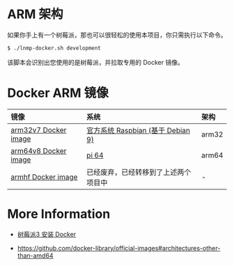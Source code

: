 # ARM 架构

如果你手上有一个树莓派，那也可以很轻松的使用本项目，你只需执行以下命令。

```bash
$ ./lnmp-docker.sh development
```

该脚本会识别出您使用的是树莓派，并拉取专用的 Docker 镜像。

# Docker ARM 镜像

|镜像|系统|架构|
|:--|:--|:--|
|[arm32v7 Docker image](https://hub.docker.com/u/arm32v7/)|[官方系统 Raspbian (基于 Debian 9)](https://www.raspberrypi.org/downloads/raspbian/)|arm32|
|[arm64v8 Docker image](https://hub.docker.com/u/arm64v8/)|[pi 64](https://github.com/bamarni/pi64)|arm64|
|[armhf Docker image](https://hub.docker.com/u/armhf/)    |已经废弃，已经转移到了上述两个项目中|-|

# More Information

* [树莓派3 安装 Docker](https://www.khs1994.com/raspberry-pi3/docker.html)

* https://github.com/docker-library/official-images#architectures-other-than-amd64
